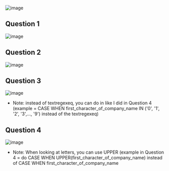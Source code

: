 ![image](https://github.com/michaelokoroike/Courses/assets/39680418/3cec3ebc-4106-4a2e-8778-1b26a5d469a6)
## Question 1
![image](https://github.com/michaelokoroike/Courses/assets/39680418/ef306a5f-0217-4e36-8f29-673ce1d4a76a)
## Question 2
![image](https://github.com/michaelokoroike/Courses/assets/39680418/b903c2ac-0e29-4a7b-978e-8360c7772508)
## Question 3
![image](https://github.com/michaelokoroike/Courses/assets/39680418/61874cea-373e-4ca4-8c0b-0272cea64a84)
* Note: instead of textregexeq, you can do in like I did in Question 4 (example = CASE WHEN first_character_of_company_name IN ('0', '1', '2', '3',..., '9') instead of the textregexeq)
## Question 4
![image](https://github.com/michaelokoroike/Courses/assets/39680418/10b621ab-3892-4b51-a759-01d647f951a4)
* Note: When looking at letters, you can use UPPER (example in Question 4 = do CASE WHEN UPPER(first_character_of_company_name) instead of CASE WHEN first_character_of_company_name
